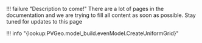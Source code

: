!!! failure "Description to come!"
    There are a lot of pages in the documentation and we are trying to fill all content as soon as possible. Stay tuned for updates to this page

<!--- TODO --->

!!! info "{lookup:PVGeo.model_build.evenModel.CreateUniformGrid}"

